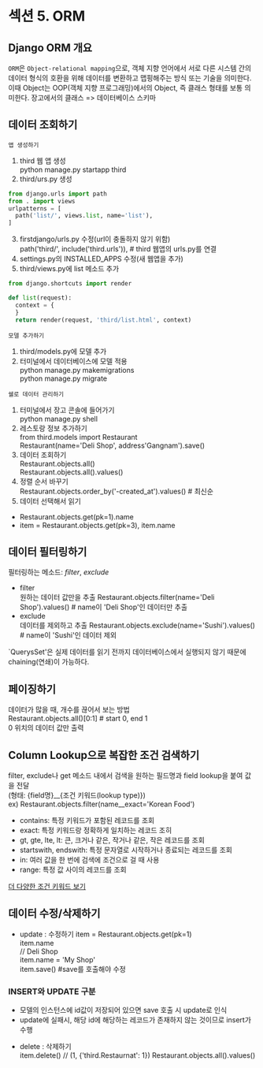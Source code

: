 # 섹션 5. ORM
## Django ORM 개요
`ORM`은 `Object-relational mapping`으로, 객체 지향 언어에서 서로 다른 시스템 간의 데이터 형식의 호환을 위해 데이터를 변환하고 맵핑해주는 방식 또는 기술을 의미한다. 이때 Object는 OOP(객체 지향 프로그래밍)에서의 Object, 즉 클래스 형태를 보통 의미한다.
장고에서의 클래스 => 데이터베이스 스키마

## 데이터 조회하기
`앱 생성하기`
1. third 웹 앱 생성  
  python manage.py startapp third
2. third/urs.py 생성  
  ```python
  from django.urls import path
  from . import views
  urlpatterns = [
    path('list/', views.list, name='list'),
  ]
  ```
3. firstdjango/urls.py 수정(url이 충돌하지 않기 위함)  
  path('third/', include('third.urls')), # third 웹앱의 urls.py를 연결
4. settings.py의 INSTALLED_APPS 수정(새 웹앱을 추가)
5. third/views.py에 list 메소드 추가
  ```python
  from django.shortcuts import render
  
  def list(request):
    context = {
    }
    return render(request, 'third/list.html', context)
  ```
`모델 추가하기`
1. third/models.py에 모델 추가
2. 터미널에서 데이터베이스에 모델 적용  
  python manage.py makemigrations  
  python manage.py migrate  
  
`쉘로 데이터 관리하기`
1. 터미널에서 장고 콘솔에 들어가기   
  python manage.py shell  
2. 레스토랑 정보 추가하기  
  from third.models import Restaurant  
  Restaurant(name='Deli Shop', address'Gangnam').save()  
3. 데이터 조회하기  
  Restaurant.objects.all()  
  Restaurant.objects.all().values()  
4. 정렬 순서 바꾸기  
  Restaurant.objects.order_by('-created_at').values() # 최신순
5. 데이터 선택해서 읽기  
  - Restaurant.objects.get(pk=1).name
  - item = Restaurant.objects.get(pk=3), item.name

## 데이터 필터링하기
필터링하는 메소드:  _filter_, _exclude_
* filter  
  원하는 데이터 값만을 추출
  Restaurant.objects.filter(name='Deli Shop').values() # name이 'Deli Shop'인 데이터만 추출
* exclude   
  데이터를 제외하고 추출
  Restaurant.objects.exclude(name='Sushi').values() # name이 'Sushi'인 데이터 제외
  
 `QuerysSet'은 실제 데이터를 읽기 전까지 데이터베이스에서 실행되지 않기 때문에 chaining(연쇄)이 가능하다.
 
## 페이징하기
데이터가 많을 때, 개수를 끊어서 보는 방법  
Restaurant.objects.all()[0:1] # start 0, end 1  
0 위치의 데이터 값만 출력

## Column Lookup으로 복잡한 조건 검색하기
filter, exclude나 get 메소드 내에서 검색을 원하는 필드명과 field lookup을 붙여 값을 전달  
(형태: {field명}__{조건 키워드(lookup type)})  
ex) Restaurant.objects.filter(name__exact='Korean Food')

- contains: 특정 키워드가 포함된 레코드를 조회
- exact: 특정 키워드랑 정확하게 일치하는 레코드 조히
- gt, gte, lte, lt: 큰, 크거나 같은, 작거나 같은, 작은 레코드를 조회
- startswith, endswith: 특정 문자열로 시작하거나 종료되는 레코드를 조회
- in: 여러 값을 한 번에 검색에 조건으로 걸 때 사용
- range: 특정 값 사이의 레코드를 조회

[더 다양한 조건 키워드 보기](https://docs.djangoproject.com/en/2.1/ref/models/querysets/#id4)


## 데이터 수정/삭제하기
* update : 수정하기
  item = Restaurant.objects.get(pk=1)  
  item.name  
  // Deli Shop  
  item.name = 'My Shop'  
  item.save()  #save를 호출해야 수정
  
 ### INSERT와 UPDATE 구분
 - 모델의 인스턴스에 id값이 저장되어 있으면 save 호출 시 update로 인식
 - update에 실패시, 해당 id에 해당하는 레코드가 존재하지 않는 것이므로 insert가 수행


* delete : 삭제하기  
  item.delete()
  // (1, {'third.Restaurnat': 1})
  Restaurant.objects.all().values()
